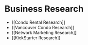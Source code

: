 # Business Research
- [[Condo Rental Research]]
- [[Vancouver Condo Research]]
- [[Network Marketing Research]]
- [[KickStarter Research]]
